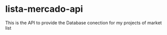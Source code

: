 # lista-mercado-api
This is the API to provide the Database conection for my projects of market list 
